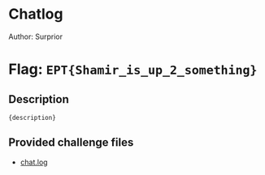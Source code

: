 # Chatlog
Author: Surprior

# Flag: `EPT{Shamir_is_up_2_something}`
## Description
```
{description}
```

## Provided challenge files
* [chat.log](chat.log)
